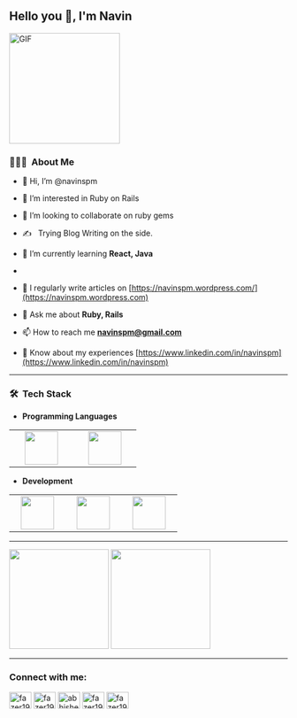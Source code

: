 <h2> Hello you 👋, I'm Navin</h2>
<img alt="GIF" src="https://media.giphy.com/media/l3q2GDh3wQqVWSiGY/giphy.gif" width = 200/>

<h3> 🧝🏻‍💻 &nbsp;About Me </h3>

- 👋 Hi, I’m @navinspm
- 👀 I’m interested in Ruby on Rails
- 💞️ I’m looking to collaborate on ruby gems
- ✍️ &nbsp; Trying Blog Writing on the side.
- 🌱 I’m currently learning **React, Java**

-
- 📝 I regularly write articles on [https://navinspm.wordpress.com/](https://navinspm.wordpress.com)

- 💬 Ask me about **Ruby, Rails**

- 📫 How to reach me **navinspm@gmail.com**

- 📄 Know about my experiences [https://www.linkedin.com/in/navinspm](https://www.linkedin.com/in/navinspm)



---------------------------------------------------------------------------------------------------------------------------------------------------------------------------------
<h3> 🛠 &nbsp;Tech Stack</h3>

- **Programming Languages**
<table>
<tbody>
 <tr>
<td align="center" width="33%">
<img height=60px src="https://www.vectorlogo.zone/logos/ruby-lang/ruby-lang-horizontal.svg"> 
</td>
 <td align="center" width="33%">
<img height=60px src="https://www.vectorlogo.zone/logos/javascript/javascript-horizontal.svg"> 
</td>
</tr>
</tbody>
</table>


- **Development**
<table>
<tbody>
 <tr>
<td align="center" width="25%">
<img height=60px src="https://www.vectorlogo.zone/logos/reactjs/reactjs-ar21.svg"> 
</td>
<td align="center" width="25%">
<img height=60px src="https://upload.wikimedia.org/wikipedia/commons/thumb/6/62/Ruby_On_Rails_Logo.svg/1200px-Ruby_On_Rails_Logo.svg.png"> 
</td>
 <td align="center" width="25%">
<img height=60px src="https://www.vectorlogo.zone/logos/amazon_aws/amazon_aws-ar21.svg"> 
</td>
</tr>
</tbody>
</table>

---------------------------------------------------------------------------------------------------------------------------------------------------------------------------------

  <img height="180em" src="https://github-readme-stats.vercel.app/api?username=navinspm&theme=radical&show_icons=true" />
  <img height="180em" src="https://github-readme-stats.vercel.app/api/top-langs/?username=navinspm&theme=radical&layout=compact" />

<br/>

---------------------------------------------------------------------------------------------------------------------------------------------------------------------------------

<h3 align="left">Connect with me:</h3>
<p align="left">
<a href="https://dev.to/navinspm" target="blank"><img align="center" src="https://cdn.jsdelivr.net/npm/simple-icons@3.0.1/icons/dev-dot-to.svg" alt="fazer1929" height="30" width="40" /></a>
<a href="https://twitter.com/navinspm" target="blank"><img align="center" src="https://raw.githubusercontent.com/rahuldkjain/github-profile-readme-generator/master/src/images/icons/Social/twitter.svg" alt="fazer1929" height="30" width="40" /></a>
<a href="https://linkedin.com/in/navinspm" target="blank"><img align="center" src="https://raw.githubusercontent.com/rahuldkjain/github-profile-readme-generator/master/src/images/icons/Social/linked-in-alt.svg" alt="abhishekagrawal1929" height="30" width="40" /></a>
<a href="https://www.hackerrank.com/navinspm" target="blank"><img align="center" src="https://raw.githubusercontent.com/rahuldkjain/github-profile-readme-generator/master/src/images/icons/Social/hackerrank.svg" alt="fazer1929" height="30" width="40" /></a>
<a href="https://www.leetcode.com/navinspm" target="blank"><img align="center" src="https://raw.githubusercontent.com/rahuldkjain/github-profile-readme-generator/master/src/images/icons/Social/leet-code.svg" alt="fazer1929" height="30" width="40" /></a>
</p>

<!---
navinspm/navinspm is a ✨ special ✨ repository because its `README.md` (this file) appears on your GitHub profile.
You can click the Preview link to take a look at your changes.
--->
